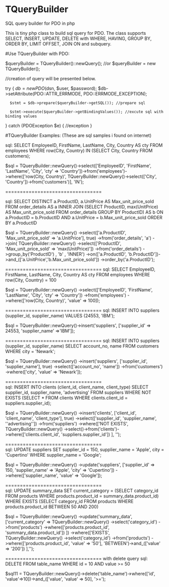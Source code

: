 # TQueryBuilder
SQL query builder for PDO in php

This is tiny php class to build sql query for PDO. The class supports SELECT, INSERT, UPDATE, DELETE with WHERE, HAVING, GROUP BY, ORDER BY, LIMIT OFFSET, JOIN ON and subquery.

#Use TQueryBuilder with PDO:

$queryBuilder = TQueryBuilder()::newQuery();
//or $queryBuilder = new TQueryBuilder();

//creation of query will be presented below.

try {
      $db = new PDO($dsn, $user, $password);
      $db->setAttribute(PDO::ATTR_ERRMODE, PDO::ERRMODE_EXCEPTION);
      
      $stmt = $db->prepare($queryBuilder->getSQL()); //prepare sql
      
      $stmt->execute($queryBuilder->getBindingValues()); //excute sql with binding values
      
} catch (PDOException $e) {
      //exception
}

#TQueryBuilder Examples:
(These are sql samples i found on internet)

sql: SELECT EmployeeID, FirstName, LastName, City, Country AS cty FROM employees WHERE row(City, Country) IN (SELECT City, Country FROM customers);

$sql = TQueryBuilder::newQuery()->select(['EmployeeID', 'FirstName', 'LastName', 'City', 'cty' => 'Country'])->from('employees')->where(['row(City, Country)', TQueryBuilder::newQuery()->select(['City', 'Country'])->from('customers')], 'IN');

=================================    

sql: SELECT DISTINCT a.ProductID, a.UnitPrice AS Max_unit_price_sold FROM order_details AS a INNER JOIN (SELECT ProductID, max(UnitPrice) AS Max_unit_price_sold FROM order_details GROUP BY ProductID) AS b ON a.ProductID = b.ProductID AND a.UnitPrice = b.Max_unit_price_sold ORDER BY a.ProductID

$sql = TQueryBuilder::newQuery()
    ->select(['a.ProductID', 'Max_unit_price_sold' => 'a.UnitPrice'], true)
    ->from('order_details', 'a')
    ->join(
        TQueryBuilder::newQuery()
            ->select(['ProductID', 'Max_unit_price_sold' => 'max(UnitPrice)'])
            ->from('order_details')
            ->group_by('ProductID')
        , 'b'
        , 'INNER')
    ->on(['a.ProductID', 'b.ProductID'])->and_(['a.UnitPrice','b.Max_unit_price_sold'])
    ->order_by('a.ProductID');

=================================
sql: SELECT EmployeeID, FirstName, LastName, City, Country AS cty FROM employees WHERE row(City, Country) = 100

$sql = TQueryBuilder::newQuery()
    ->select(['EmployeeID', 'FirstName', 'LastName', 'City', 'cty' => 'Country'])
    ->from('employees')
    ->where(['row(City, Country)', 'value' => 100]);
    
=================================
sql: INSERT INTO suppliers (supplier_id, supplier_name) VALUES (24553, 'IBM');

$sql = TQueryBuilder::newQuery()->insert('suppliers', ['supplier_id' => 24553, 'supplier_name' =>'IBM']);

=================================
sql: INSERT INTO suppliers (supplier_id, supplier_name) SELECT account_no, name FROM customers WHERE city = 'Newark';

$sql = TQueryBuilder::newQuery()
    ->insert('suppliers', ['supplier_id', 'supplier_name'], true)
        ->select(['account_no', 'name'])
        ->from('customers')
        ->where(['city', 'value' => 'Newark']);

=================================        
sql: INSERT INTO clients (client_id, client_name, client_type) SELECT supplier_id, supplier_name, 'advertising' FROM suppliers WHERE NOT EXISTS (SELECT * FROM clients WHERE clients.client_id = suppliers.supplier_id);

$sql = TQueryBuilder::newQuery()
    ->insert('clients', ['client_id', 'client_name', 'client_type'], true)
    ->select(['supplier_id', 'supplier_name', '\'advertising\''])
    ->from('suppliers')
    ->where(['NOT EXISTS',
        TQueryBuilder::newQuery()
            ->select()->from('clients')->where(['clients.client_id', 'suppliers.supplier_id'])
    ], '');

=================================  
sql: UPDATE suppliers SET supplier_id = 150, supplier_name = 'Apple', city = 'Cupertino' WHERE supplier_name = 'Google';

$sql = TQueryBuilder::newQuery()
    ->update('suppliers', ['supplier_id' => 150, 'supplier_name' => 'Apple', 'city' => 'Cupertino'])
    ->where(['supplier_name', 'value' => 'Google']);
    
=================================    
sql: UPDATE summary_data SET current_category = (SELECT category_id FROM products WHERE products.product_id = summary_data.product_id) WHERE EXISTS (SELECT category_id FROM products WHERE products.product_id BETWEEN 50 AND 200)

$sql = TQueryBuilder::newQuery()
    ->update('summary_data',['current_category' =>
        TQueryBuilder::newQuery()
            ->select('category_id')
            ->from('products')
            ->where(['products.product_id', 'summary_data.product_id'])
    ])
    ->where(['EXISTS',
        TQueryBuilder::newQuery()
            ->select('category_id')
            ->from('products')
            ->where(['products.product_id', 'value' => '50'], 'BETWEEN')->and_(['value' => '200'])
            ],'');

=================================
with delete query
sql: DELETE FROM table_name WHERE id = 10 AND value >= 50

$sql11 = TQueryBuilder::newQuery()->delete('table_name')->where(['id', 'value'=>10])->and_(['value', 'value' => 50], '>=');
